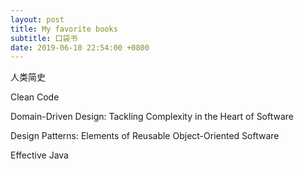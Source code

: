 ```yaml
---
layout: post
title: My favorite books
subtitle: 口袋书
date: 2019-06-10 22:54:00 +0800
---
```

人类简史

Clean Code

Domain-Driven Design: Tackling Complexity in the Heart of Software

Design Patterns: Elements of Reusable Object-Oriented Software

Effective Java
